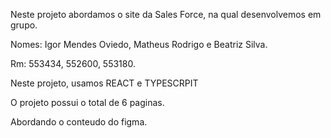 Neste projeto abordamos o site da Sales Force, na qual desenvolvemos em grupo.

Nomes: Igor Mendes Oviedo, Matheus Rodrigo e Beatriz Silva.

Rm: 553434, 552600, 553180.

Neste projeto, usamos REACT e TYPESCRPIT

O projeto possui o total de 6 paginas.

Abordando o conteudo do figma.

